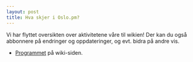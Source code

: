 ```yaml
---
layout: post
title: Hva skjer i Oslo.pm?
---
```

<p>Vi har flyttet oversikten over aktivitetene våre til wikien! Der kan du også abbonnere på endringer og oppdateringer, og evt. bidra på andre vis.</p>

<ul>
  <li><a href="http://wiki.oslo.pm.org/">Programmet</a> på wiki-siden.</li>
</ul>
